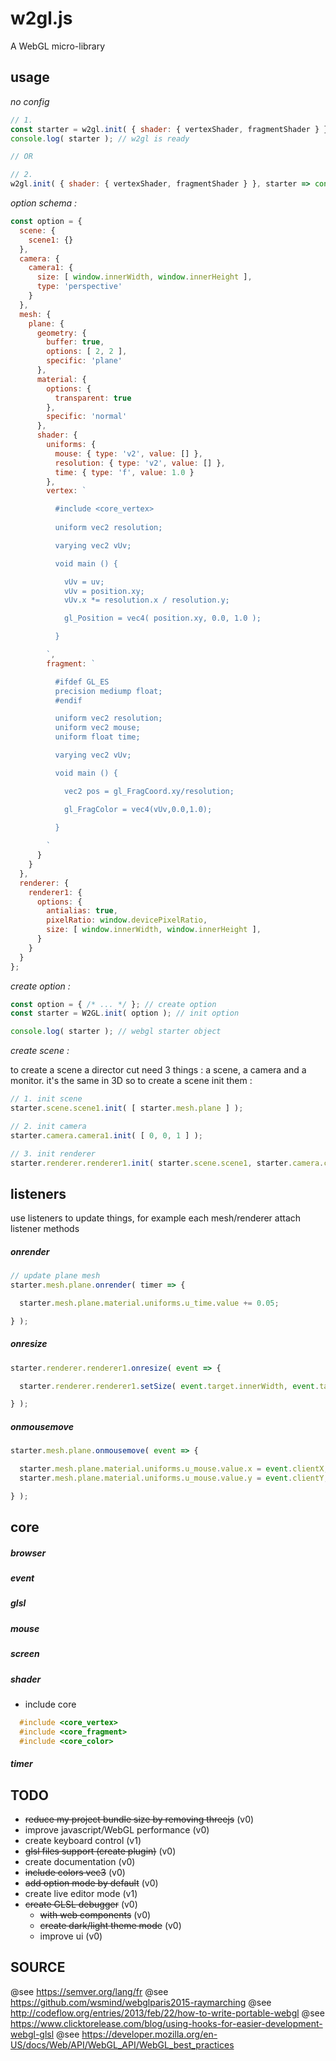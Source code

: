 # w2gl.js

A WebGL micro-library

## usage

*no config*

```js
// 1.
const starter = w2gl.init( { shader: { vertexShader, fragmentShader } } );
console.log( starter ); // w2gl is ready

// OR

// 2.
w2gl.init( { shader: { vertexShader, fragmentShader } }, starter => console.log( starter ) ); // w2gl is ready in the callback scope
```

*option schema :*

```js
const option = {
  scene: {
    scene1: {}
  },
  camera: {
    camera1: {
      size: [ window.innerWidth, window.innerHeight ],
      type: 'perspective'
    }
  },
  mesh: {
    plane: {
      geometry: {
        buffer: true,
        options: [ 2, 2 ],
        specific: 'plane'
      },
      material: {
        options: {
          transparent: true
        },
        specific: 'normal'
      },
      shader: {
        uniforms: {
          mouse: { type: 'v2', value: [] },
          resolution: { type: 'v2', value: [] },
          time: { type: 'f', value: 1.0 }
        },
        vertex: `

          #include <core_vertex>
          
          uniform vec2 resolution;

          varying vec2 vUv;

          void main () {

            vUv = uv;
            vUv = position.xy;
            vUv.x *= resolution.x / resolution.y;

            gl_Position = vec4( position.xy, 0.0, 1.0 );

          }

        `,
        fragment: `

          #ifdef GL_ES
          precision mediump float;
          #endif

          uniform vec2 resolution;
          uniform vec2 mouse;
          uniform float time;

          varying vec2 vUv;

          void main () {

            vec2 pos = gl_FragCoord.xy/resolution;

            gl_FragColor = vec4(vUv,0.0,1.0);
            
          }

        `
      }
    }
  },
  renderer: {
    renderer1: {
      options: {
        antialias: true,
        pixelRatio: window.devicePixelRatio,
        size: [ window.innerWidth, window.innerHeight ],
      }
    }
  }
};
```

*create option :*

```js
const option = { /* ... */ }; // create option
const starter = W2GL.init( option ); // init option

console.log( starter ); // webgl starter object 
```

*create scene :*

to create a scene a director cut need 3 things : a scene, a camera and a monitor. it's the same in 
3D so to create a scene init them :

```js
// 1. init scene
starter.scene.scene1.init( [ starter.mesh.plane ] );

// 2. init camera
starter.camera.camera1.init( [ 0, 0, 1 ] );

// 3. init renderer
starter.renderer.renderer1.init( starter.scene.scene1, starter.camera.camera1 );
```

## listeners

use listeners to update things, for example each mesh/renderer attach listener methods

##### onrender

```js
// update plane mesh
starter.mesh.plane.onrender( timer => {

  starter.mesh.plane.material.uniforms.u_time.value += 0.05;

} );
```

##### onresize

```js
starter.renderer.renderer1.onresize( event => {

  starter.renderer.renderer1.setSize( event.target.innerWidth, event.target.innerHeight );

} );
```

##### onmousemove

```js
starter.mesh.plane.onmousemove( event => {

  starter.mesh.plane.material.uniforms.u_mouse.value.x = event.clientX;
  starter.mesh.plane.material.uniforms.u_mouse.value.y = event.clientY;

} );
```

## core

##### browser

##### event

##### glsl

##### mouse

##### screen

##### shader

  - include core

  ```c
    #include <core_vertex>
    #include <core_fragment>
    #include <core_color>
  ```

##### timer

## TODO

- ~~reduce my project bundle size by removing threejs~~ (v0)
- improve javascript/WebGL performance (v0)
- create keyboard control (v1)
- ~~glsl files support (create plugin)~~ (v0)
- create documentation (v0)
- ~~include colors vec3~~ (v0)
- ~~add option mode by default~~ (v0)
- create live editor mode (v1)
- ~~create GLSL debugger~~ (v0)
  - ~~with web components~~ (v0)
  - ~~create dark/light theme mode~~ (v0)
  - improve ui (v0)

## SOURCE

@see https://semver.org/lang/fr
@see https://github.com/wsmind/webglparis2015-raymarching
@see http://codeflow.org/entries/2013/feb/22/how-to-write-portable-webgl
@see https://www.clicktorelease.com/blog/using-hooks-for-easier-development-webgl-glsl
@see https://developer.mozilla.org/en-US/docs/Web/API/WebGL_API/WebGL_best_practices
